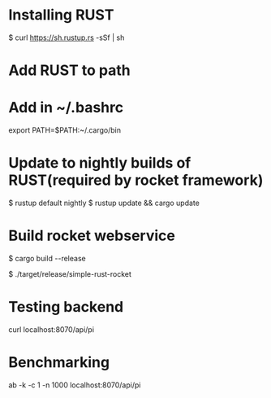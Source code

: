 Installing RUST
===============
$ curl https://sh.rustup.rs -sSf | sh

Add RUST to path
================

# Add in ~/.bashrc
export PATH=$PATH:~/.cargo/bin

Update to nightly builds of RUST(required by rocket framework)
=============================================================
$ rustup default nightly
$ rustup update && cargo update

Build rocket webservice
=======================

$ cargo build --release

$ ./target/release/simple-rust-rocket

Testing backend
===============

curl localhost:8070/api/pi

Benchmarking
============
ab -k -c 1 -n 1000 localhost:8070/api/pi
